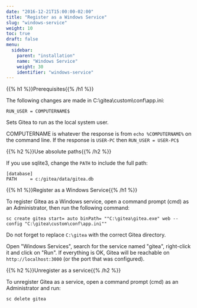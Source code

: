 ```yaml
---
date: "2016-12-21T15:00:00-02:00"
title: "Register as a Windows Service"
slug: "windows-service"
weight: 10
toc: true
draft: false
menu:
  sidebar:
    parent: "installation"
    name: "Windows Service"
    weight: 30
    identifier: "windows-service"
---
```


{{% h1 %}}Prerequisites{{% /h1 %}}

The following changes are made in C:\gitea\custom\conf\app.ini:

```
RUN_USER = COMPUTERNAME$
```

Sets Gitea to run as the local system user.

COMPUTERNAME is whatever the response is from `echo %COMPUTERNAME%` on the command line. If the response is `USER-PC` then `RUN_USER = USER-PC$`

{{% h2 %}}Use absolute paths{{% /h2 %}}

If you use sqlite3, change the `PATH` to include the full path:

```
[database]
PATH     = c:/gitea/data/gitea.db
```

{{% h1 %}}Register as a Windows Service{{% /h1 %}}

To register Gitea as a Windows service, open a command prompt (cmd) as an Administrator,
then run the following command:

```
sc create gitea start= auto binPath= ""C:\gitea\gitea.exe" web --config "C:\gitea\custom\conf\app.ini""
```

Do not forget to replace `C:\gitea` with the correct Gitea directory.

Open "Windows Services", search for the service named "gitea", right-click it and click on
"Run". If everything is OK, Gitea will be reachable on `http://localhost:3000` (or the port
that was configured).

{{% h2 %}}Unregister as a service{{% /h2 %}}

To unregister Gitea as a service, open a command prompt (cmd) as an Administrator and run:

```
sc delete gitea
```
